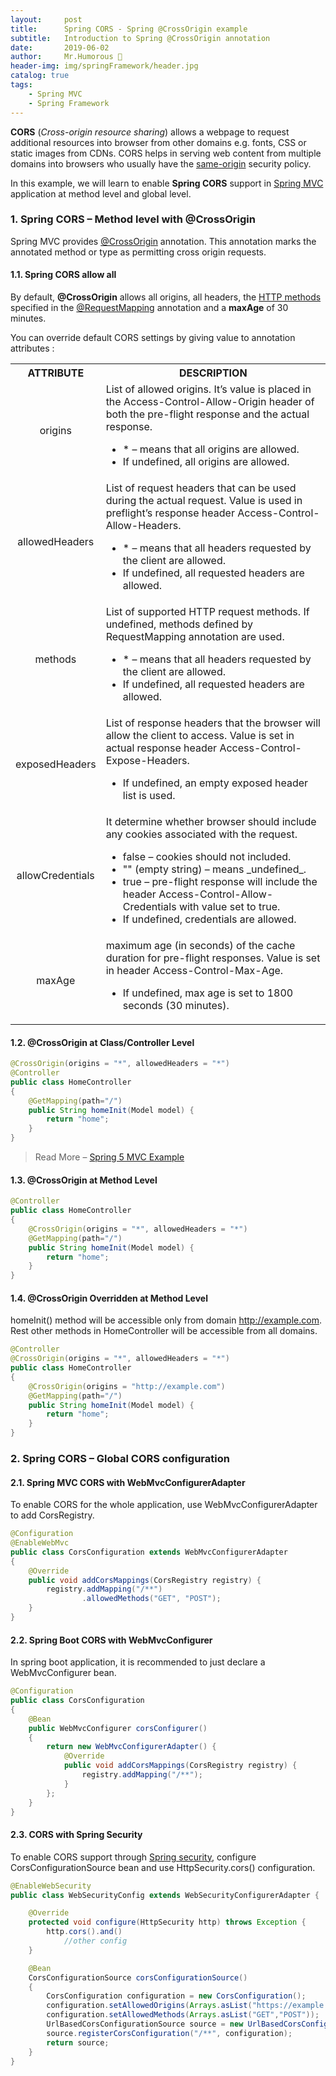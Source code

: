 ```yaml
---
layout:     post
title:      Spring CORS - Spring @CrossOrigin example
subtitle:   Introduction to Spring @CrossOrigin annotation
date:       2019-06-02
author:     Mr.Humorous 🥘
header-img: img/springFramework/header.jpg
catalog: true
tags:
    - Spring MVC
    - Spring Framework
---
```


__CORS__ (_Cross-origin resource sharing_) allows a webpage to request additional resources into browser from other domains e.g. fonts, CSS or static images from CDNs. CORS helps in serving web content from multiple domains into browsers who usually have the [same-origin](https://en.wikipedia.org/wiki/Same-origin_policy) security policy.

In this example, we will learn to enable __Spring CORS__ support in [Spring MVC](https://howtodoinjava.com/spring-mvc-tutorial/) application at method level and global level.

### 1. Spring CORS – Method level with @CrossOrigin
Spring MVC provides [@CrossOrigin](https://docs.spring.io/spring/docs/current/javadoc-api/org/springframework/web/bind/annotation/CrossOrigin.html) annotation. This annotation marks the annotated method or type as permitting cross origin requests.

#### 1.1. Spring CORS allow all
By default, __@CrossOrigin__ allows all origins, all headers, the [HTTP methods](https://restfulapi.net/http-methods/) specified in the [@RequestMapping](https://howtodoinjava.com/spring5/webmvc/controller-getmapping-postmapping/) annotation and a __maxAge__ of 30 minutes.

You can override default CORS settings by giving value to annotation attributes :
<table>
  <tbody>
    <tr>
      <th align="center">ATTRIBUTE</th>
      <th align="center">DESCRIPTION</th>
    </tr>
    <tr>
      <td style="text-align:center;vertical-align:middle">origins</td>
      <td align="left">
        List of allowed origins. It’s value is placed in the Access-Control-Allow-Origin header of both the pre-flight response and the actual response.
        <ul>
          <li>
            * – means that all origins are allowed.
          </li>
          <li>
            If undefined, all origins are allowed.
          </li>
        </ul>
      </td>
    </tr>
    <tr>
      <td style="text-align:center;vertical-align:middle">allowedHeaders</td>
      <td align="left">
        List of request headers that can be used during the actual request. Value is used in preflight’s response header Access-Control-Allow-Headers.
        <ul>
          <li>
            * – means that all headers requested by the client are allowed.
          </li>
          <li>
            If undefined, all requested headers are allowed.
          </li>
        </ul>
       </td>
    </tr>
    <tr>
      <td style="text-align:center;vertical-align:middle">methods</td>
      <td align="left">
        List of supported HTTP request methods. If undefined, methods defined by RequestMapping annotation are used.
        <ul>
          <li>
            * – means that all headers requested by the client are allowed.
          </li>
          <li>
            If undefined, all requested headers are allowed.
          </li>
        </ul>
       </td>
    </tr>
    <tr>
      <td style="text-align:center;vertical-align:middle">exposedHeaders</td>
      <td align="left">
        List of response headers that the browser will allow the client to access. Value is set in actual response header Access-Control-Expose-Headers.
        <ul>
          <li>
            If undefined, an empty exposed header list is used.
          </li>
        </ul>
       </td>
    </tr>
    <tr>
      <td style="text-align:center;vertical-align:middle">allowCredentials</td>
      <td align="left">
        It determine whether browser should include any cookies associated with the request.
        <ul>
          <li>
            false – cookies should not included.
          </li>
          <li>
            "" (empty string) – means _undefined_.
          </li>
          <li>
            true – pre-flight response will include the header Access-Control-Allow-Credentials with value set to true.
          </li>
          <li>
            If undefined, credentials are allowed.
          </li>
        </ul>
       </td>
    </tr>
    <tr>
      <td style="text-align:center;vertical-align:middle">maxAge</td>
      <td align="left">
        maximum age (in seconds) of the cache duration for pre-flight responses. Value is set in header Access-Control-Max-Age.
        <ul>
          <li>
            If undefined, max age is set to 1800 seconds (30 minutes).
          </li>
        </ul>
       </td>
    </tr>
  </tbody>
</table>

#### 1.2. @CrossOrigin at Class/Controller Level
```java
@CrossOrigin(origins = "*", allowedHeaders = "*")
@Controller
public class HomeController
{
    @GetMapping(path="/")
    public String homeInit(Model model) {
        return "home";
    }
}
```

> Read More – [Spring 5 MVC Example](https://howtodoinjava.com/spring5/webmvc/spring5-mvc-hibernate5-example/)

#### 1.3. @CrossOrigin at Method Level
```java
@Controller
public class HomeController
{
    @CrossOrigin(origins = "*", allowedHeaders = "*")
    @GetMapping(path="/")
    public String homeInit(Model model) {
        return "home";
    }
}
```

#### 1.4. @CrossOrigin Overridden at Method Level
homeInit() method will be accessible only from domain http://example.com. Rest other methods in HomeController will be accessible from all domains.
```java
@Controller
@CrossOrigin(origins = "*", allowedHeaders = "*")
public class HomeController
{
    @CrossOrigin(origins = "http://example.com")
    @GetMapping(path="/")
    public String homeInit(Model model) {
        return "home";
    }
}
```

### 2. Spring CORS – Global CORS configuration

#### 2.1. Spring MVC CORS with WebMvcConfigurerAdapter
To enable CORS for the whole application, use WebMvcConfigurerAdapter to add CorsRegistry.
```java
@Configuration
@EnableWebMvc
public class CorsConfiguration extends WebMvcConfigurerAdapter
{
    @Override
    public void addCorsMappings(CorsRegistry registry) {
        registry.addMapping("/**")
                .allowedMethods("GET", "POST");
    }
}
```

#### 2.2. Spring Boot CORS with WebMvcConfigurer
In spring boot application, it is recommended to just declare a WebMvcConfigurer bean.
```java
@Configuration
public class CorsConfiguration
{
    @Bean
    public WebMvcConfigurer corsConfigurer()
    {
        return new WebMvcConfigurerAdapter() {
            @Override
            public void addCorsMappings(CorsRegistry registry) {
                registry.addMapping("/**");
            }
        };
    }
}
```

#### 2.3. CORS with Spring Security
To enable CORS support through [Spring security](https://howtodoinjava.com/spring-security-tutorial/), configure CorsConfigurationSource bean and use HttpSecurity.cors() configuration.
```java
@EnableWebSecurity
public class WebSecurityConfig extends WebSecurityConfigurerAdapter {

    @Override
    protected void configure(HttpSecurity http) throws Exception {
        http.cors().and()
            //other config
    }

    @Bean
    CorsConfigurationSource corsConfigurationSource()
    {
        CorsConfiguration configuration = new CorsConfiguration();
        configuration.setAllowedOrigins(Arrays.asList("https://example.com"));
        configuration.setAllowedMethods(Arrays.asList("GET","POST"));
        UrlBasedCorsConfigurationSource source = new UrlBasedCorsConfigurationSource();
        source.registerCorsConfiguration("/**", configuration);
        return source;
    }
}
```
